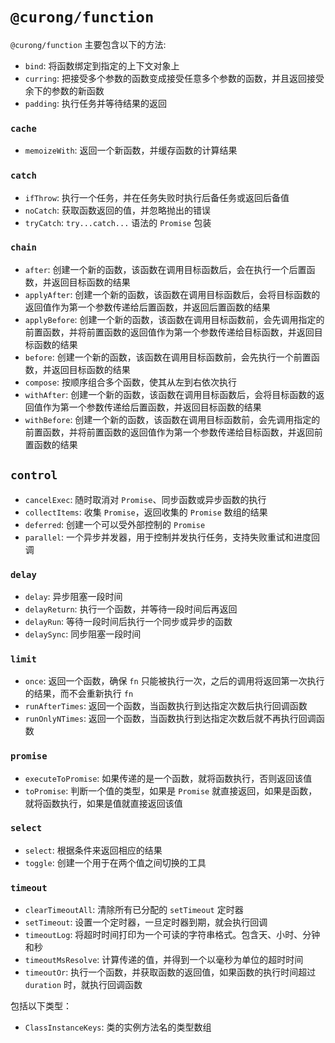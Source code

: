 # `@curong/function`

`@curong/function` 主要包含以下的方法:

- `bind`: 将函数绑定到指定的上下文对象上
- `curring`: 把接受多个参数的函数变成接受任意多个参数的函数，并且返回接受余下的参数的新函数
- `padding`: 执行任务并等待结果的返回

### `cache`

- `memoizeWith`: 返回一个新函数，并缓存函数的计算结果

### `catch`

- `ifThrow`: 执行一个任务，并在任务失败时执行后备任务或返回后备值
- `noCatch`: 获取函数返回的值，并忽略抛出的错误
- `tryCatch`: `try...catch...` 语法的 `Promise` 包装

### `chain`

- `after`: 创建一个新的函数，该函数在调用目标函数后，会在执行一个后置函数，并返回目标函数的结果
- `applyAfter`: 创建一个新的函数，该函数在调用目标函数后，会将目标函数的返回值作为第一个参数传递给后置函数，并返回后置函数的结果
- `applyBefore`: 创建一个新的函数，该函数在调用目标函数前，会先调用指定的前置函数，并将前置函数的返回值作为第一个参数传递给目标函数，并返回目标函数的结果
- `before`: 创建一个新的函数，该函数在调用目标函数前，会先执行一个前置函数，并返回目标函数的结果
- `compose`: 按顺序组合多个函数，使其从左到右依次执行
- `withAfter`: 创建一个新的函数，该函数在调用目标函数后，会将目标函数的返回值作为第一个参数传递给后置函数，并返回目标函数的结果
- `withBefore`: 创建一个新的函数，该函数在调用目标函数前，会先调用指定的前置函数，并将前置函数的返回值作为第一个参数传递给目标函数，并返回前置函数的结果

## `control`

- `cancelExec`: 随时取消对 `Promise`、同步函数或异步函数的执行
- `collectItems`: 收集 `Promise`，返回收集的 `Promise` 数组的结果
- `deferred`: 创建一个可以受外部控制的 `Promise`
- `parallel`: 一个异步并发器，用于控制并发执行任务，支持失败重试和进度回调

### `delay`

- `delay`: 异步阻塞一段时间
- `delayReturn`: 执行一个函数，并等待一段时间后再返回
- `delayRun`: 等待一段时间后执行一个同步或异步的函数
- `delaySync`: 同步阻塞一段时间

### `limit`

- `once`: 返回一个函数，确保 `fn` 只能被执行一次，之后的调用将返回第一次执行的结果，而不会重新执行 `fn`
- `runAfterTimes`: 返回一个函数，当函数执行到达指定次数后执行回调函数
- `runOnlyNTimes`: 返回一个函数，当函数执行到达指定次数后就不再执行回调函数

### `promise`

- `executeToPromise`: 如果传递的是一个函数，就将函数执行，否则返回该值
- `toPromise`: 判断一个值的类型，如果是 `Promise` 就直接返回，如果是函数，就将函数执行，如果是值就直接返回该值

### `select`

- `select`: 根据条件来返回相应的结果
- `toggle`: 创建一个用于在两个值之间切换的工具

### `timeout`

- `clearTimeoutAll`: 清除所有已分配的 `setTimeout` 定时器
- `setTimeout`: 设置一个定时器，一旦定时器到期，就会执行回调
- `timeoutLog`: 将超时时间打印为一个可读的字符串格式。包含天、小时、分钟和秒
- `timeoutMsResolve`: 计算传递的值，并得到一个以毫秒为单位的超时时间
- `timeoutOr`: 执行一个函数，并获取函数的返回值，如果函数的执行时间超过 `duration` 时，就执行回调函数

包括以下类型：

- `ClassInstanceKeys`: 类的实例方法名的类型数组
